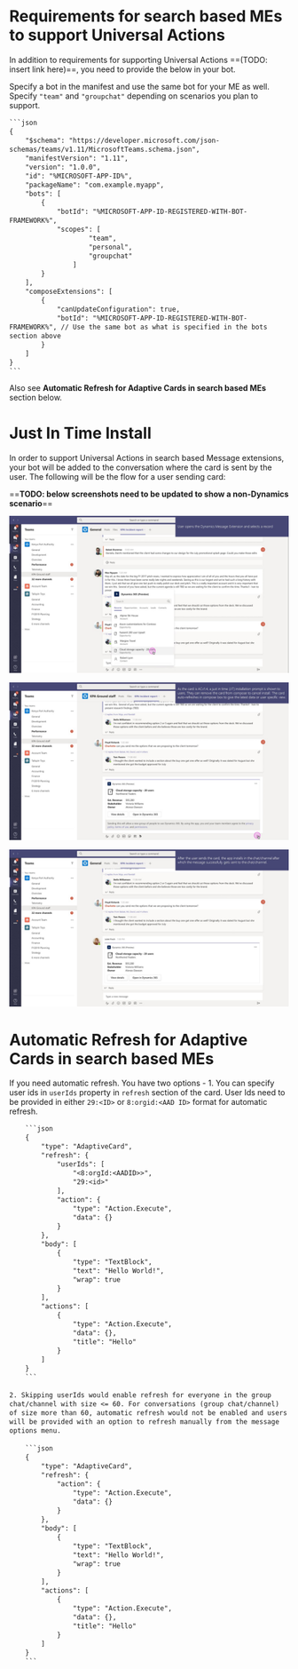 # Requirements for search based MEs to support Universal Actions

In addition to requirements for supporting Universal Actions ==(TODO: insert link here)==, you need to provide the below in your bot.

Specify a bot in the manifest and use the same bot for your ME as well. Specify `"team"` and `"groupchat"` depending on scenarios you plan to support.

    ```json
    {
        "$schema": "https://developer.microsoft.com/json-schemas/teams/v1.11/MicrosoftTeams.schema.json",
        "manifestVersion": "1.11",
        "version": "1.0.0",
        "id": "%MICROSOFT-APP-ID%",
        "packageName": "com.example.myapp",
        "bots": [
            {
                "botId": "%MICROSOFT-APP-ID-REGISTERED-WITH-BOT-FRAMEWORK%",
                "scopes": [
                        "team",
                        "personal",
                        "groupchat"
                    ]
            }
        ],
        "composeExtensions": [
            {
                "canUpdateConfiguration": true,
                "botId": "%MICROSOFT-APP-ID-REGISTERED-WITH-BOT-FRAMEWORK%", // Use the same bot as what is specified in the bots section above
            }
        ]
    }
    ```

Also see **Automatic Refresh for Adaptive Cards in search based MEs** section below.

# Just In Time Install 
In order to support Universal Actions in search based Message extensions, your bot will be added to the conversation where the card is sent by the user. The following will be the flow for a user sending card:

==**TODO: below screenshots need to be updated to show a non-Dynamics scenario**==

![](Media\Slide2.jpg)

![](Media\Slide3.jpg)

![](Media\Slide4.jpg)


# Automatic Refresh for Adaptive Cards in search based MEs        
If you need automatic refresh. You have two options -
    1. You can specify user ids in `userIds` property in `refresh` section of the card. User Ids need to be provided in either `29:<ID>` or `8:orgid:<AAD ID>` format for automatic refresh.

        ```json
        {
            "type": "AdaptiveCard",
            "refresh": {
                "userIds": [
                    "<8:orgId:<AADID>>",
                    "29:<id>"
                ],
                "action": {
                    "type": "Action.Execute",
                    "data": {}
                }
            },
            "body": [
                {
                    "type": "TextBlock",
                    "text": "Hello World!",
                    "wrap": true
                }
            ],
            "actions": [
                {
                    "type": "Action.Execute",
                    "data": {},
                    "title": "Hello"
                }
            ]
        }
        ```  

    2. Skipping userIds would enable refresh for everyone in the group chat/channel with size <= 60. For conversations (group chat/channel) of size more than 60, automatic refresh would not be enabled and users will be provided with an option to refresh manually from the message options menu.
     
        ```json
        {
            "type": "AdaptiveCard",
            "refresh": {
                "action": {
                    "type": "Action.Execute",
                    "data": {}
                }
            },
            "body": [
                {
                    "type": "TextBlock",
                    "text": "Hello World!",
                    "wrap": true
                }
            ],
            "actions": [
                {
                    "type": "Action.Execute",
                    "data": {},
                    "title": "Hello"
                }
            ]
        }
        ```
